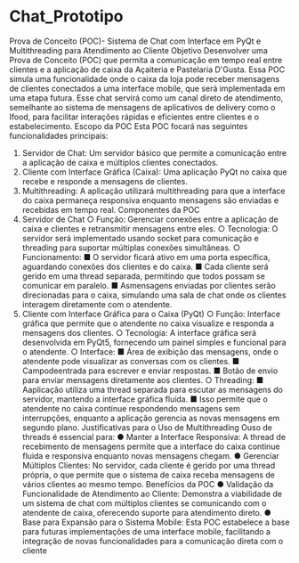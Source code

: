 # Chat_Prototipo

 Prova de Conceito (POC)- Sistema de Chat com
 Interface em PyQt e Multithreading para Atendimento
 ao Cliente
 Objetivo
 Desenvolver uma Prova de Conceito (POC) que permita a comunicação em tempo real
 entre clientes e a aplicação de caixa da Açaiteria e Pastelaria D'Gusta. Essa POC simula
 uma funcionalidade onde o caixa da loja pode receber mensagens de clientes conectados a
 uma interface mobile, que será implementada em uma etapa futura. Esse chat servirá como
 um canal direto de atendimento, semelhante ao sistema de mensagens de aplicativos de
 delivery como o Ifood, para facilitar interações rápidas e eficientes entre clientes e o
 estabelecimento.
 Escopo da POC
 Esta POC focará nas seguintes funcionalidades principais:
 1. Servidor de Chat: Um servidor básico que permite a comunicação entre a aplicação
 de caixa e múltiplos clientes conectados.
 2. Cliente com Interface Gráfica (Caixa): Uma aplicação PyQt no caixa que recebe e
 responde a mensagens de clientes.
 3. Multithreading: A aplicação utilizará multithreading para que a interface do caixa
 permaneça responsiva enquanto mensagens são enviadas e recebidas em tempo
 real.
 Componentes da POC
 1. Servidor de Chat
 ○ Função: Gerenciar conexões entre a aplicação de caixa e clientes e
 retransmitir mensagens entre eles.
 ○ Tecnologia: O servidor será implementado usando socket para
 comunicação e threading para suportar múltiplas conexões simultâneas.
 ○ Funcionamento:
 ■ O servidor ficará ativo em uma porta específica, aguardando
 conexões dos clientes e do caixa.
 ■ Cada cliente será gerido em uma thread separada, permitindo que
 todos possam se comunicar em paralelo.
 ■ Asmensagens enviadas por clientes serão direcionadas para o caixa,
 simulando uma sala de chat onde os clientes interagem diretamente
 com o atendente.
2. Cliente com Interface Gráfica para o Caixa (PyQt)
 ○ Função: Interface gráfica que permite que o atendente no caixa visualize e
 responda a mensagens dos clientes.
 ○ Tecnologia: A interface gráfica será desenvolvida em PyQt5, fornecendo um
 painel simples e funcional para o atendente.
 ○ Interface:
 ■ Área de exibição das mensagens, onde o atendente pode visualizar
 as conversas com os clientes.
 ■ Campodeentrada para escrever e enviar respostas.
 ■ Botão de envio para enviar mensagens diretamente aos clientes.
 ○ Threading:
 ■ Aaplicação utiliza uma thread separada para escutar as mensagens
 do servidor, mantendo a interface gráfica fluida.
 ■ Isso permite que o atendente no caixa continue respondendo
 mensagens sem interrupções, enquanto a aplicação gerencia as
 novas mensagens em segundo plano.
 Justificativas para o Uso de Multithreading
 Ouso de threads é essencial para:
 ● Manter a Interface Responsiva: A thread de recebimento de mensagens permite
 que a interface do caixa continue fluida e responsiva enquanto novas mensagens
 chegam.
 ● Gerenciar Múltiplos Clientes: No servidor, cada cliente é gerido por uma thread
 própria, o que permite que o sistema de caixa receba mensagens de vários clientes
 ao mesmo tempo.
 Benefícios da POC
 ● Validação da Funcionalidade de Atendimento ao Cliente: Demonstra a
 viabilidade de um sistema de chat com múltiplos clientes se comunicando com o
 atendente de caixa, oferecendo suporte para atendimento direto.
 ● Base para Expansão para o Sistema Mobile: Esta POC estabelece a base para
 futuras implementações de uma interface mobile, facilitando a integração de novas
 funcionalidades para a comunicação direta com o cliente
